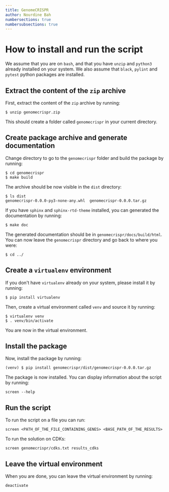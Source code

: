 ```yaml
---
title: GenomeCRISPR
author: Nourdine Bah
numbersections: true
numbersubsections: true
---
```


# How to install and run the script

We assume that you are on `bash`, and that you have `unzip` and `python3` already installed on your system.
We also assume that `black`, `pylint` and `pytest` python packages are installed.

## Extract the content of the `zip` archive

First, extract the content of the `zip` archive by running:

```
$ unzip genomecrispr.zip
```

This should create a folder called `genomecrispr` in your current directory.

## Create package archive and generate documentation

Change directory to go to the `genomecrispr` folder and build the package by running:

```
$ cd genomecrispr
$ make build
```

The archive should be now visible in the `dist` directory:

```
$ ls dist
genomecrispr-0.0.0-py3-none-any.whl  genomecrispr-0.0.0.tar.gz
```

If you have `sphinx` and `sphinx-rtd-theme` installed, you can generated the documentation by running:

```
$ make doc
```

The generated documentation should be in `genomecrispr/docs/build/html`.
You can now leave the `genomecrispr` directory and go back to where you were:

```
$ cd ../
```

## Create a `virtualenv` environment

If you don't have `virtualenv` already on your system, please install it by running:

```
$ pip install virtualenv
```

Then, create a virtual environment called `venv` and source it by running:

```
$ virtualenv venv
$ . venv/bin/activate
```

You are now in the virtual environment.

## Install the package

Now, install the package by running:

```
(venv) $ pip install genomecrispr/dist/genomecrispr-0.0.0.tar.gz
```

The package is now installed.
You can display information about the script by running:

```
screen --help
```

## Run the script

To run the script on a file you can run:

```
screen <PATH_OF_THE_FILE_CONTAINING_GENES> <BASE_PATH_OF_THE_RESULTS>
```

To run the solution on CDKs:

```
screen genomecrispr/cdks.txt results_cdks
```

## Leave the virtual environment

When you are done, you can leave the virtual environment by running:

```
deactivate
```

